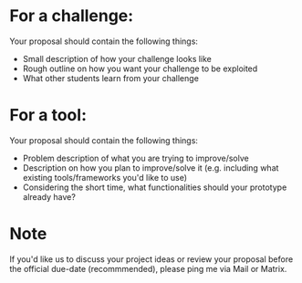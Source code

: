 
# For a challenge:

Your proposal should contain the following things:
 - Small description of how your challenge looks like
 - Rough outline on how you want your challenge to be exploited
 - What other students learn from your challenge

# For a tool:

Your proposal should contain the following things:
 - Problem description of what you are trying to improve/solve
 - Description on how you plan to improve/solve it (e.g. including what existing tools/frameworks you'd like to use)
 - Considering the short time, what functionalities should your prototype already have?

# Note

If you'd like us to discuss your project ideas or review your proposal
before the official due-date (recommmended), please ping me via Mail or Matrix.
